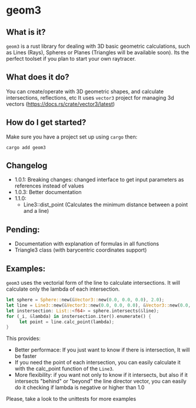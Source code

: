 # geom3

## What is it?
`geom3` is a rust library for dealing with 3D basic geometric calculations, such as Lines (Rays), Spheres or Planes (Triangles will be available soon).
Its the perfect toolset if you plan to start your own raytracer.

## What does it do?
You can create/operate with 3D geometric shapes, and calculate intersections, reflections, etc
It uses `vector3` project for managing 3d vectors (https://docs.rs/crate/vector3/latest)

## How do I get started?
Make sure you have a project set up using `cargo` then:
```
cargo add geom3
```
## Changelog
* 1.0.1: Breaking changes: changed interface to get input parameters as references instead of values
* 1.0.3: Better documentation
* 1.1.0: 
    * Line3::dist_point (Calculates the minimum distance between a point and a line)

## Pending:
* Documentation with explanation of formulas in all functions
* Triangle3 class (with barycentric coordinates support)


## Examples:
`geom3` uses the vectorial form of the line to calculate intersections. It will calculate only the lambda of each intersection.
```rust
let sphere = Sphere::new(&Vector3::new(0.0, 0.0, 0.0), 2.0);
let line = Line3::new(&Vector3::new(0.0, 0.0, 0.0), &Vector3::new(0.0, 0.0, 10.0));
let instersection: List::<f64> = sphere.intersects(&line);
for (_i, &lambda) in instersection.iter().enumerate() {
     let point = line.calc_point(lambda);
}
```
This provides:
* Better performace: If you just want to know if there is intersection, It will be faster
* If you need the point of each intersection, you can easily calculate it with the calc_point function of the `Line3`.
* More flexibility: if you want not only to know if it intersects, but also if it intersects "behind" or "beyond" the line director vector, you can easily do it checking if lambda is negative or higher than 1.0

Please, take a look to the unittests for more examples

